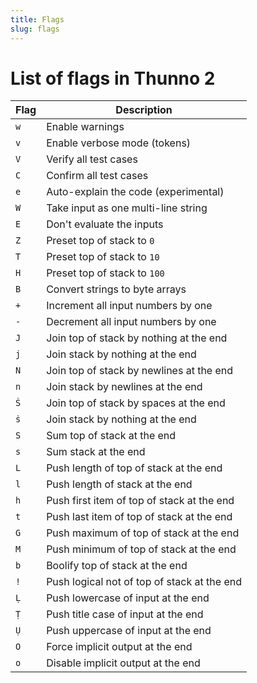 ```yaml
---
title: Flags
slug: flags
---
```


# List of flags in Thunno 2

| Flag | Description                                 |
| ---- | ------------------------------------------- |
| `w`  | Enable warnings                             |
| `v`  | Enable verbose mode (tokens)                |
| `V`  | Verify all test cases                       |
| `C`  | Confirm all test cases                      |
| `e`  | Auto-explain the code (experimental)        |
| `W`  | Take input as one multi-line string         |
| `E`  | Don't evaluate the inputs                   |
| `Z`  | Preset top of stack to `0`                  |
| `T`  | Preset top of stack to `10`                 |
| `H`  | Preset top of stack to `100`                |
| `B`  | Convert strings to byte arrays              |
| `+`  | Increment all input numbers by one          |
| `-`  | Decrement all input numbers by one          |
| `J`  | Join top of stack by nothing at the end     |
| `j`  | Join stack by nothing at the end            |
| `N`  | Join top of stack by newlines at the end    |
| `n`  | Join stack by newlines at the end           |
| `Ṡ`  | Join top of stack by spaces at the end      |
| `ṡ`  | Join stack by nothing at the end            |
| `S`  | Sum top of stack at the end                 |
| `s`  | Sum stack at the end                        |
| `L`  | Push length of top of stack at the end      |
| `l`  | Push length of stack at the end             |
| `h`  | Push first item of top of stack at the end  |
| `t`  | Push last item of top of stack at the end   |
| `G`  | Push maximum of top of stack at the end     |
| `M`  | Push minimum of top of stack at the end     |
| `b`  | Boolify top of stack at the end             |
| `!`  | Push logical not of top of stack at the end |
| `Ḷ`  | Push lowercase of input at the end          |
| `Ṭ`  | Push title case of input at the end         |
| `Ụ`  | Push uppercase of input at the end          |
| `O`  | Force implicit output at the end            |
| `o`  | Disable implicit output at the end          |

